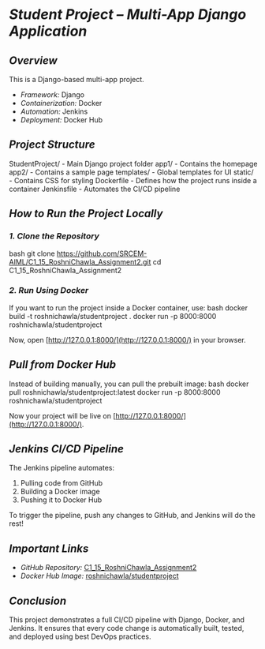 # *Student Project – Multi-App Django Application*

## *Overview*
This is a Django-based multi-app project.

- *Framework:* Django
- *Containerization:* Docker
- *Automation:* Jenkins
- *Deployment:* Docker Hub

## *Project Structure*

StudentProject/    - Main Django project folder
  app1/            - Contains the homepage
  app2/            - Contains a sample page
  templates/       - Global templates for UI
  static/          - Contains CSS for styling
  Dockerfile       - Defines how the project runs inside a container
  Jenkinsfile      - Automates the CI/CD pipeline


## *How to Run the Project Locally*

### *1. Clone the Repository*
bash
git clone https://github.com/SRCEM-AIML/C1_15_RoshniChawla_Assignment2.git
cd C1_15_RoshniChawla_Assignment2


### *2. Run Using Docker*
If you want to run the project inside a Docker container, use:
bash
docker build -t roshnichawla/studentproject .
docker run -p 8000:8000 roshnichawla/studentproject

Now, open [http://127.0.0.1:8000/](http://127.0.0.1:8000/) in your browser.

## *Pull from Docker Hub*
Instead of building manually, you can pull the prebuilt image:
bash
docker pull roshnichawla/studentproject:latest
docker run -p 8000:8000 roshnichawla/studentproject

Now your project will be live on [http://127.0.0.1:8000/](http://127.0.0.1:8000/).

## *Jenkins CI/CD Pipeline*
The Jenkins pipeline automates:
1. Pulling code from GitHub
2. Building a Docker image
3. Pushing it to Docker Hub

To trigger the pipeline, push any changes to GitHub, and Jenkins will do the rest!

## *Important Links*
- *GitHub Repository:* [C1_15_RoshniChawla_Assignment2](https://github.com/SRCEM-AIML/C1_15_RoshniChawla_Assignment2)
- *Docker Hub Image:* [roshnichawla/studentproject](https://hub.docker.com/r/roshnichawla/studentproject)

## *Conclusion*
This project demonstrates a full CI/CD pipeline with Django, Docker, and Jenkins. It ensures that every code change is automatically built, tested, and deployed using best DevOps practices.

